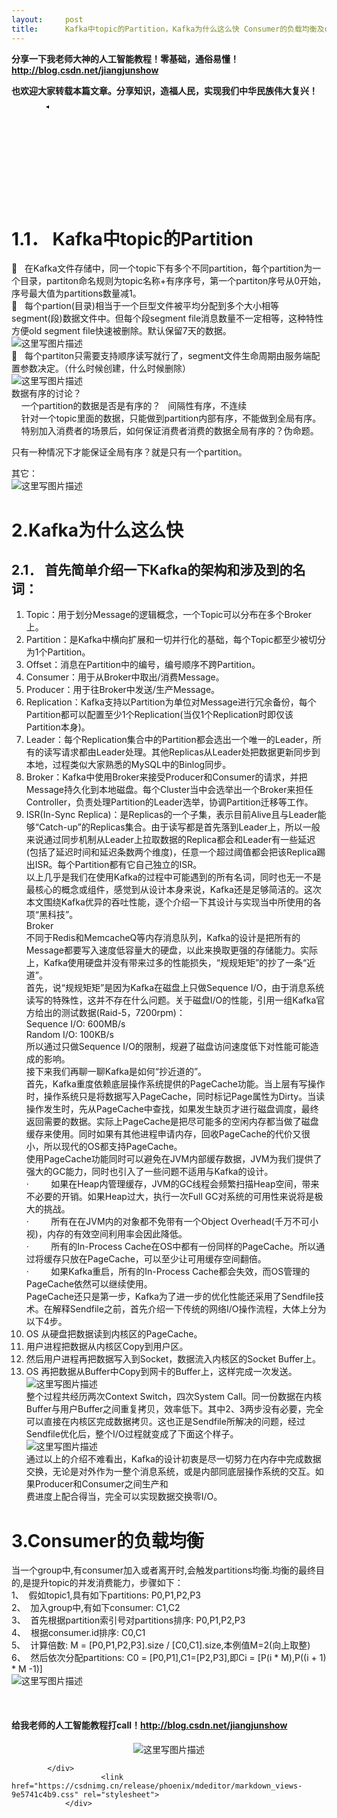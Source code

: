 ```yaml
---
layout:     post
title:      Kafka中topic的Partition，Kafka为什么这么快 Consumer的负载均衡及consumerGrou
---
```

<div id="article_content" class="article_content clearfix csdn-tracking-statistics" data-pid="blog" data-mod="popu_307" data-dsm="post">
								            <div id="content_views" class="markdown_views prism-atom-one-dark">
							<!-- flowchart 箭头图标 勿删 -->
							<svg xmlns="http://www.w3.org/2000/svg" style="display: none;"><path stroke-linecap="round" d="M5,0 0,2.5 5,5z" id="raphael-marker-block" style="-webkit-tap-highlight-color: rgba(0, 0, 0, 0);"></path></svg>
							<p><strong>分享一下我老师大神的人工智能教程！零基础，通俗易懂！<a href="https://blog.csdn.net/jiangjunshow/article/details/77338485" rel="nofollow">http://blog.csdn.net/jiangjunshow</a></strong></p><p></p><p><strong>也欢迎大家转载本篇文章。分享知识，造福人民，实现我们中华民族伟大复兴！</strong></p><p></p><div class="markdown_views prism-atom-one-dark">       <!-- flowchart &#31661;&#22836;&#22270;&#26631; &#21247;&#21024; -->       <svg xmlns="http://www.w3.org/2000/svg"><path id="raphael-marker-block" stroke-linecap="round" d="M 5 0 L 0 2.5 L 5 5 Z"></path></svg>       <h1 id="11-kafka中topic的partition"><a></a>1.1． Kafka中topic的Partition</h1><p>   在Kafka文件存储中，同一个topic下有多个不同partition，每个partition为一个目录，partiton命名规则为topic名称+有序序号，第一个partiton序号从0开始，序号最大值为partitions数量减1。 <br>   每个partion(目录)相当于一个巨型文件被平均分配到多个大小相等segment(段)数据文件中。但每个段segment file消息数量不一定相等，这种特性方便old segment file快速被删除。默认保留7天的数据。 <br><img title="" alt="这里写图片描述" src="https://img-blog.csdn.net/20170618200651821?watermark/2/text/aHR0cDovL2Jsb2cuY3Nkbi5uZXQvdG90b3R1enVvcXVhbg==/font/5a6L5L2T/fontsize/400/fill/I0JBQkFCMA==/dissolve/70/gravity/SouthEast">  <br>   每个partiton只需要支持顺序读写就行了，segment文件生命周期由服务端配置参数决定。（什么时候创建，什么时候删除） <br><img title="" alt="这里写图片描述" src="https://img-blog.csdn.net/20170618200714789?watermark/2/text/aHR0cDovL2Jsb2cuY3Nkbi5uZXQvdG90b3R1enVvcXVhbg==/font/5a6L5L2T/fontsize/400/fill/I0JBQkFCMA==/dissolve/70/gravity/SouthEast">  <br>数据有序的讨论？ <br>    一个partition的数据是否是有序的？   间隔性有序，不连续 <br>    针对一个topic里面的数据，只能做到partition内部有序，不能做到全局有序。 <br>    特别加入消费者的场景后，如何保证消费者消费的数据全局有序的？伪命题。</p><p>只有一种情况下才能保证全局有序？就是只有一个partition。</p><p>其它： <br><img title="" alt="这里写图片描述" src="https://img-blog.csdn.net/20170618200831846?watermark/2/text/aHR0cDovL2Jsb2cuY3Nkbi5uZXQvdG90b3R1enVvcXVhbg==/font/5a6L5L2T/fontsize/400/fill/I0JBQkFCMA==/dissolve/70/gravity/SouthEast"></p><h1 id="2kafka为什么这么快"><a></a>2.Kafka为什么这么快</h1><h2 id="21-首先简单介绍一下kafka的架构和涉及到的名词"><a></a>2.1． 首先简单介绍一下Kafka的架构和涉及到的名词：</h2><ol><li>Topic：用于划分Message的逻辑概念，一个Topic可以分布在多个Broker上。</li><li>Partition：是Kafka中横向扩展和一切并行化的基础，每个Topic都至少被切分为1个Partition。</li><li>Offset：消息在Partition中的编号，编号顺序不跨Partition。</li><li>Consumer：用于从Broker中取出/消费Message。</li><li>Producer：用于往Broker中发送/生产Message。</li><li>Replication：Kafka支持以Partition为单位对Message进行冗余备份，每个Partition都可以配置至少1个Replication(当仅1个Replication时即仅该Partition本身)。</li><li>Leader：每个Replication集合中的Partition都会选出一个唯一的Leader，所有的读写请求都由Leader处理。其他Replicas从Leader处把数据更新同步到本地，过程类似大家熟悉的MySQL中的Binlog同步。</li><li>Broker：Kafka中使用Broker来接受Producer和Consumer的请求，并把Message持久化到本地磁盘。每个Cluster当中会选举出一个Broker来担任Controller，负责处理Partition的Leader选举，协调Partition迁移等工作。</li><li>ISR(In-Sync Replica)：是Replicas的一个子集，表示目前Alive且与Leader能够“Catch-up”的Replicas集合。由于读写都是首先落到Leader上，所以一般来说通过同步机制从Leader上拉取数据的Replica都会和Leader有一些延迟(包括了延迟时间和延迟条数两个维度)，任意一个超过阈值都会把该Replica踢出ISR。每个Partition都有它自己独立的ISR。 <br>以上几乎是我们在使用Kafka的过程中可能遇到的所有名词，同时也无一不是最核心的概念或组件，感觉到从设计本身来说，Kafka还是足够简洁的。这次本文围绕Kafka优异的吞吐性能，逐个介绍一下其设计与实现当中所使用的各项“黑科技”。 <br>Broker <br>不同于Redis和MemcacheQ等内存消息队列，Kafka的设计是把所有的Message都要写入速度低容量大的硬盘，以此来换取更强的存储能力。实际上，Kafka使用硬盘并没有带来过多的性能损失，“规规矩矩”的抄了一条“近道”。 <br>首先，说“规规矩矩”是因为Kafka在磁盘上只做Sequence I/O，由于消息系统读写的特殊性，这并不存在什么问题。关于磁盘I/O的性能，引用一组Kafka官方给出的测试数据(Raid-5，7200rpm)： <br>Sequence I/O: 600MB/s <br>Random I/O: 100KB/s <br>所以通过只做Sequence I/O的限制，规避了磁盘访问速度低下对性能可能造成的影响。 <br>接下来我们再聊一聊Kafka是如何“抄近道的”。 <br>首先，Kafka重度依赖底层操作系统提供的PageCache功能。当上层有写操作时，操作系统只是将数据写入PageCache，同时标记Page属性为Dirty。当读操作发生时，先从PageCache中查找，如果发生缺页才进行磁盘调度，最终返回需要的数据。实际上PageCache是把尽可能多的空闲内存都当做了磁盘缓存来使用。同时如果有其他进程申请内存，回收PageCache的代价又很小，所以现代的OS都支持PageCache。 <br>使用PageCache功能同时可以避免在JVM内部缓存数据，JVM为我们提供了强大的GC能力，同时也引入了一些问题不适用与Kafka的设计。 <br>·         如果在Heap内管理缓存，JVM的GC线程会频繁扫描Heap空间，带来不必要的开销。如果Heap过大，执行一次Full GC对系统的可用性来说将是极大的挑战。 <br>·         所有在在JVM内的对象都不免带有一个Object Overhead(千万不可小视)，内存的有效空间利用率会因此降低。 <br>·         所有的In-Process Cache在OS中都有一份同样的PageCache。所以通过将缓存只放在PageCache，可以至少让可用缓存空间翻倍。 <br>·         如果Kafka重启，所有的In-Process Cache都会失效，而OS管理的PageCache依然可以继续使用。 <br>PageCache还只是第一步，Kafka为了进一步的优化性能还采用了Sendfile技术。在解释Sendfile之前，首先介绍一下传统的网络I/O操作流程，大体上分为以下4步。</li><li>OS 从硬盘把数据读到内核区的PageCache。</li><li>用户进程把数据从内核区Copy到用户区。</li><li>然后用户进程再把数据写入到Socket，数据流入内核区的Socket Buffer上。</li><li>OS 再把数据从Buffer中Copy到网卡的Buffer上，这样完成一次发送。 <br><img title="" alt="这里写图片描述" src="https://img-blog.csdn.net/20170618215000014?watermark/2/text/aHR0cDovL2Jsb2cuY3Nkbi5uZXQvdG90b3R1enVvcXVhbg==/font/5a6L5L2T/fontsize/400/fill/I0JBQkFCMA==/dissolve/70/gravity/SouthEast">  <br>整个过程共经历两次Context Switch，四次System Call。同一份数据在内核Buffer与用户Buffer之间重复拷贝，效率低下。其中2、3两步没有必要，完全可以直接在内核区完成数据拷贝。这也正是Sendfile所解决的问题，经过Sendfile优化后，整个I/O过程就变成了下面这个样子。 <br><img title="" alt="这里写图片描述" src="https://img-blog.csdn.net/20170618215021545?watermark/2/text/aHR0cDovL2Jsb2cuY3Nkbi5uZXQvdG90b3R1enVvcXVhbg==/font/5a6L5L2T/fontsize/400/fill/I0JBQkFCMA==/dissolve/70/gravity/SouthEast">  <br>通过以上的介绍不难看出，Kafka的设计初衷是尽一切努力在内存中完成数据交换，无论是对外作为一整个消息系统，或是内部同底层操作系统的交互。如果Producer和Consumer之间生产和 <br>费进度上配合得当，完全可以实现数据交换零I/O。</li></ol><h1 id="3consumer的负载均衡"><a></a>3.Consumer的负载均衡</h1><p>当一个group中,有consumer加入或者离开时,会触发partitions均衡.均衡的最终目的,是提升topic的并发消费能力，步骤如下： <br>1、  假如topic1,具有如下partitions: P0,P1,P2,P3 <br>2、  加入group中,有如下consumer: C1,C2 <br>3、  首先根据partition索引号对partitions排序: P0,P1,P2,P3 <br>4、  根据consumer.id排序: C0,C1 <br>5、  计算倍数: M = [P0,P1,P2,P3].size / [C0,C1].size,本例值M=2(向上取整) <br>6、  然后依次分配partitions: C0 = [P0,P1],C1=[P2,P3],即Ci = [P(i * M),P((i + 1) * M -1)] <br><img title="" alt="这里写图片描述" src="https://img-blog.csdn.net/20170618215946825?watermark/2/text/aHR0cDovL2Jsb2cuY3Nkbi5uZXQvdG90b3R1enVvcXVhbg==/font/5a6L5L2T/fontsize/400/fill/I0JBQkFCMA==/dissolve/70/gravity/SouthEast"> </p>            </div><p></p><strong></strong><h4>给我老师的人工智能教程打call！<a href="https://blog.csdn.net/jiangjunshow/article/details/77338485" rel="nofollow">http://blog.csdn.net/jiangjunshow</a></h4><div align="center"><img title="" alt="这里写图片描述" src="https://img-blog.csdn.net/20161220210733446?watermark/2/text/aHR0cDovL2Jsb2cuY3Nkbi5uZXQvc3VuaHVhcWlhbmcx/font/5a6L5L2T/fontsize/400/fill/I0JBQkFCMA==/dissolve/70/gravity/SouthEast"></div>

            </div>
						<link href="https://csdnimg.cn/release/phoenix/mdeditor/markdown_views-9e5741c4b9.css" rel="stylesheet">
                </div>